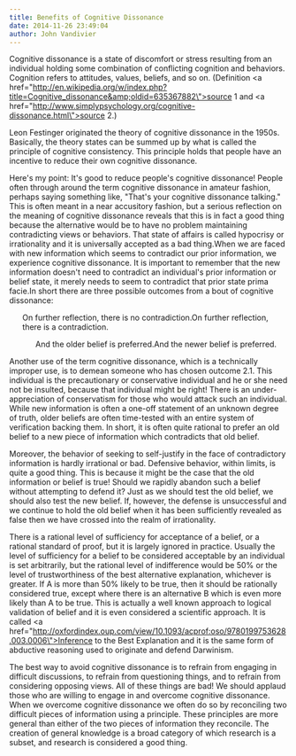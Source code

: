 ```yaml
---
title: Benefits of Cognitive Dissonance
date: 2014-11-26 23:49:04
author: John Vandivier
---
```




Cognitive dissonance is a state of discomfort or stress resulting from an individual holding some combination of conflicting cognition and behaviors. Cognition refers to attitudes, values, beliefs, and so on. (Definition <a href=\"http://en.wikipedia.org/w/index.php?title=Cognitive_dissonance&amp;oldid=635367882\">source 1</a> and <a href=\"http://www.simplypsychology.org/cognitive-dissonance.html\">source 2</a>.)

Leon Festinger originated the theory of cognitive dissonance in the 1950s. Basically, the theory states can be summed up by what is called the principle of cognitive consistency. This principle holds that people have an incentive to reduce their own cognitive dissonance.

Here's my point: It's good to reduce people's cognitive dissonance! People often through around the term cognitive dissonance in amateur fashion, perhaps saying something like, \"That's your cognitive dissonance talking.\" This is often meant in a near accusitory fashion, but a serious reflection on the meaning of cognitive dissonance reveals that this is in fact a good thing because the alternative would be to have no problem maintaining contradicting views or behaviors. That state of affairs is called hypocrisy or irrationality and it is universally accepted as a bad thing.When we are faced with new information which seems to contradict our prior information, we experience cognitive dissonance. It is important to remember that the new information doesn't need to contradict an individual's prior information or belief state, it merely needs to seem to contradict that prior state prima facie.In short there are three possible outcomes from a bout of cognitive dissonance:
<ol>On further reflection, there is no contradiction.On further reflection, there is a contradiction.
<ol>And the older belief is preferred.And the newer belief is preferred.</ol>
</ol>
Another use of the term cognitive dissonance, which is a technically improper use, is to demean someone who has chosen outcome 2.1. This individual is the precautionary or conservative individual and he or she need not be insulted, because that individual might be right! There is an under-appreciation of conservatism for those who would attack such an individual. While new information is often a one-off statement of an unknown degree of truth, older beliefs are often time-tested with an entire system of verification backing them. In short, it is often quite rational to prefer an old belief to a new piece of information which contradicts that old belief.

Moreover, the behavior of seeking to self-justify in the face of contradictory information is hardly irrational or bad. Defensive behavior, within limits, is quite a good thing. This is because it might be the case that the old information or belief is true! Should we rapidly abandon such a belief without attempting to defend it? Just as we should test the old belief, we should also test the new belief. If, however, the defense is unsuccessful and we continue to hold the old belief when it has been sufficiently revealed as false then we have crossed into the realm of irrationality.

There is a rational level of sufficiency for acceptance of a belief, or a rational standard of proof, but it is largely ignored in practice. Usually the level of sufficiency for a belief to be considered acceptable by an individual is set arbitrarily, but the rational level of indifference would be 50% or the level of trustworthiness of the best alternative explanation, whichever is greater. If A is more than 50% likely to be true, then it should be rationally considered true, except where there is an alternative B which is even more likely than A to be true. This is actually a well known approach to logical validation of belief and it is even considered a scientific approach. It is called <a href=\"http://oxfordindex.oup.com/view/10.1093/acprof:oso/9780199753628.003.0006\">Inference to the Best Explanation</a> and it is the same form of abductive reasoning used to originate and defend Darwinism.

The best way to avoid cognitive dissonance is to refrain from engaging in difficult discussions, to refrain from questioning things, and to refrain from considering opposing views. All of these things are bad! We should applaud those who are willing to engage in and overcome cognitive dissonance. When we overcome cognitive dissonance we often do so by reconciling two difficult pieces of information using a principle. These principles are more general than either of the two pieces of information they reconcile. The creation of general knowledge is a broad category of which research is a subset, and research is considered a good thing.